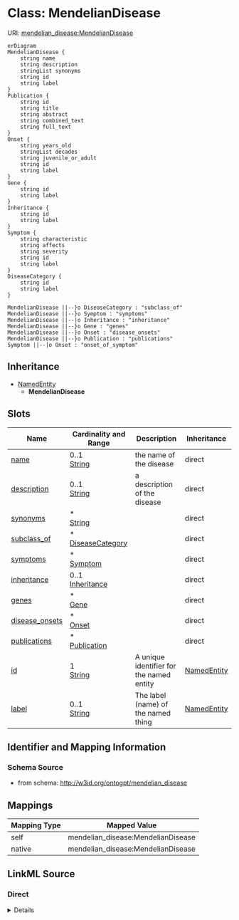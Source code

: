 

# Class: MendelianDisease



URI: [mendelian_disease:MendelianDisease](http://w3id.org/ontogpt/mendelian_disease/MendelianDisease)



```mermaid
erDiagram
MendelianDisease {
    string name  
    string description  
    stringList synonyms  
    string id  
    string label  
}
Publication {
    string id  
    string title  
    string abstract  
    string combined_text  
    string full_text  
}
Onset {
    string years_old  
    stringList decades  
    string juvenile_or_adult  
    string id  
    string label  
}
Gene {
    string id  
    string label  
}
Inheritance {
    string id  
    string label  
}
Symptom {
    string characteristic  
    string affects  
    string severity  
    string id  
    string label  
}
DiseaseCategory {
    string id  
    string label  
}

MendelianDisease ||--}o DiseaseCategory : "subclass_of"
MendelianDisease ||--}o Symptom : "symptoms"
MendelianDisease ||--|o Inheritance : "inheritance"
MendelianDisease ||--}o Gene : "genes"
MendelianDisease ||--}o Onset : "disease_onsets"
MendelianDisease ||--}o Publication : "publications"
Symptom ||--|o Onset : "onset_of_symptom"

```




## Inheritance
* [NamedEntity](NamedEntity.md)
    * **MendelianDisease**



## Slots

| Name | Cardinality and Range | Description | Inheritance |
| ---  | --- | --- | --- |
| [name](name.md) | 0..1 <br/> [String](String.md) | the name of the disease | direct |
| [description](description.md) | 0..1 <br/> [String](String.md) | a description of the disease | direct |
| [synonyms](synonyms.md) | * <br/> [String](String.md) |  | direct |
| [subclass_of](subclass_of.md) | * <br/> [DiseaseCategory](DiseaseCategory.md) |  | direct |
| [symptoms](symptoms.md) | * <br/> [Symptom](Symptom.md) |  | direct |
| [inheritance](inheritance.md) | 0..1 <br/> [Inheritance](Inheritance.md) |  | direct |
| [genes](genes.md) | * <br/> [Gene](Gene.md) |  | direct |
| [disease_onsets](disease_onsets.md) | * <br/> [Onset](Onset.md) |  | direct |
| [publications](publications.md) | * <br/> [Publication](Publication.md) |  | direct |
| [id](id.md) | 1 <br/> [String](String.md) | A unique identifier for the named entity | [NamedEntity](NamedEntity.md) |
| [label](label.md) | 0..1 <br/> [String](String.md) | The label (name) of the named thing | [NamedEntity](NamedEntity.md) |









## Identifier and Mapping Information







### Schema Source


* from schema: http://w3id.org/ontogpt/mendelian_disease




## Mappings

| Mapping Type | Mapped Value |
| ---  | ---  |
| self | mendelian_disease:MendelianDisease |
| native | mendelian_disease:MendelianDisease |







## LinkML Source

<!-- TODO: investigate https://stackoverflow.com/questions/37606292/how-to-create-tabbed-code-blocks-in-mkdocs-or-sphinx -->

### Direct

<details>
```yaml
name: MendelianDisease
from_schema: http://w3id.org/ontogpt/mendelian_disease
is_a: NamedEntity
attributes:
  name:
    name: name
    description: the name of the disease
    examples:
    - value: peroxisome biogenesis disorder
    from_schema: http://w3id.org/ontogpt/mendelian_disease
    rank: 1000
    domain_of:
    - MendelianDisease
  description:
    name: description
    description: a description of the disease
    examples:
    - value: Peroxisome biogenesis disorders, Zellweger syndrome spectrum (PBD-ZSS)
        is a group of autosomal recessive disorders affecting the formation of functional
        peroxisomes, characterized by sensorineural hearing loss, pigmentary retinal
        degeneration, multiple organ dysfunction and psychomotor impairment
    from_schema: http://w3id.org/ontogpt/mendelian_disease
    rank: 1000
    domain_of:
    - MendelianDisease
  synonyms:
    name: synonyms
    examples:
    - value: Zellweger syndrome spectrum
    - value: PBD-ZSS
    from_schema: http://w3id.org/ontogpt/mendelian_disease
    rank: 1000
    domain_of:
    - MendelianDisease
    multivalued: true
  subclass_of:
    name: subclass_of
    examples:
    - value: lysosomal disease
    - value: autosomal recessive disorder
    from_schema: http://w3id.org/ontogpt/mendelian_disease
    rank: 1000
    domain_of:
    - MendelianDisease
    range: DiseaseCategory
    multivalued: true
  symptoms:
    name: symptoms
    examples:
    - value: sensorineural hearing loss
    - value: pigmentary retinal degeneration
    from_schema: http://w3id.org/ontogpt/mendelian_disease
    rank: 1000
    domain_of:
    - MendelianDisease
    range: Symptom
    multivalued: true
  inheritance:
    name: inheritance
    examples:
    - value: autosomal recessive
    from_schema: http://w3id.org/ontogpt/mendelian_disease
    rank: 1000
    domain_of:
    - MendelianDisease
    range: Inheritance
  genes:
    name: genes
    annotations:
      prompt:
        tag: prompt
        value: 'semicolon separated list of gene symbols; for example: PEX1; PEX2;
          PEX3'
    examples:
    - value: PEX1
    - value: PEX2
    - value: PEX3
    from_schema: http://w3id.org/ontogpt/mendelian_disease
    rank: 1000
    domain_of:
    - MendelianDisease
    range: Gene
    multivalued: true
  disease_onsets:
    name: disease_onsets
    annotations:
      prompt:
        tag: prompt
        value: 'semi-colon separated list of onsets at which the disease occurs, for
          example: adult; juvenile; first decade'
    from_schema: http://w3id.org/ontogpt/mendelian_disease
    rank: 1000
    domain_of:
    - MendelianDisease
    range: Onset
    multivalued: true
  publications:
    name: publications
    annotations:
      prompt.skip:
        tag: prompt.skip
        value: 'true'
    from_schema: http://w3id.org/ontogpt/mendelian_disease
    rank: 1000
    domain_of:
    - MendelianDisease
    range: Publication
    multivalued: true
tree_root: true

```
</details>

### Induced

<details>
```yaml
name: MendelianDisease
from_schema: http://w3id.org/ontogpt/mendelian_disease
is_a: NamedEntity
attributes:
  name:
    name: name
    description: the name of the disease
    examples:
    - value: peroxisome biogenesis disorder
    from_schema: http://w3id.org/ontogpt/mendelian_disease
    rank: 1000
    alias: name
    owner: MendelianDisease
    domain_of:
    - MendelianDisease
    range: string
  description:
    name: description
    description: a description of the disease
    examples:
    - value: Peroxisome biogenesis disorders, Zellweger syndrome spectrum (PBD-ZSS)
        is a group of autosomal recessive disorders affecting the formation of functional
        peroxisomes, characterized by sensorineural hearing loss, pigmentary retinal
        degeneration, multiple organ dysfunction and psychomotor impairment
    from_schema: http://w3id.org/ontogpt/mendelian_disease
    rank: 1000
    alias: description
    owner: MendelianDisease
    domain_of:
    - MendelianDisease
    range: string
  synonyms:
    name: synonyms
    examples:
    - value: Zellweger syndrome spectrum
    - value: PBD-ZSS
    from_schema: http://w3id.org/ontogpt/mendelian_disease
    rank: 1000
    alias: synonyms
    owner: MendelianDisease
    domain_of:
    - MendelianDisease
    range: string
    multivalued: true
  subclass_of:
    name: subclass_of
    examples:
    - value: lysosomal disease
    - value: autosomal recessive disorder
    from_schema: http://w3id.org/ontogpt/mendelian_disease
    rank: 1000
    alias: subclass_of
    owner: MendelianDisease
    domain_of:
    - MendelianDisease
    range: DiseaseCategory
    multivalued: true
  symptoms:
    name: symptoms
    examples:
    - value: sensorineural hearing loss
    - value: pigmentary retinal degeneration
    from_schema: http://w3id.org/ontogpt/mendelian_disease
    rank: 1000
    alias: symptoms
    owner: MendelianDisease
    domain_of:
    - MendelianDisease
    range: Symptom
    multivalued: true
  inheritance:
    name: inheritance
    examples:
    - value: autosomal recessive
    from_schema: http://w3id.org/ontogpt/mendelian_disease
    rank: 1000
    alias: inheritance
    owner: MendelianDisease
    domain_of:
    - MendelianDisease
    range: Inheritance
  genes:
    name: genes
    annotations:
      prompt:
        tag: prompt
        value: 'semicolon separated list of gene symbols; for example: PEX1; PEX2;
          PEX3'
    examples:
    - value: PEX1
    - value: PEX2
    - value: PEX3
    from_schema: http://w3id.org/ontogpt/mendelian_disease
    rank: 1000
    alias: genes
    owner: MendelianDisease
    domain_of:
    - MendelianDisease
    range: Gene
    multivalued: true
  disease_onsets:
    name: disease_onsets
    annotations:
      prompt:
        tag: prompt
        value: 'semi-colon separated list of onsets at which the disease occurs, for
          example: adult; juvenile; first decade'
    from_schema: http://w3id.org/ontogpt/mendelian_disease
    rank: 1000
    alias: disease_onsets
    owner: MendelianDisease
    domain_of:
    - MendelianDisease
    range: Onset
    multivalued: true
  publications:
    name: publications
    annotations:
      prompt.skip:
        tag: prompt.skip
        value: 'true'
    from_schema: http://w3id.org/ontogpt/mendelian_disease
    rank: 1000
    alias: publications
    owner: MendelianDisease
    domain_of:
    - MendelianDisease
    range: Publication
    multivalued: true
  id:
    name: id
    annotations:
      prompt.skip:
        tag: prompt.skip
        value: 'true'
    description: A unique identifier for the named entity
    comments:
    - this is populated during the grounding and normalization step
    from_schema: http://w3id.org/ontogpt/mendelian_disease
    rank: 1000
    identifier: true
    alias: id
    owner: MendelianDisease
    domain_of:
    - NamedEntity
    - Publication
    range: string
    required: true
  label:
    name: label
    annotations:
      owl:
        tag: owl
        value: AnnotationProperty, AnnotationAssertion
    description: The label (name) of the named thing
    from_schema: http://w3id.org/ontogpt/mendelian_disease
    aliases:
    - name
    rank: 1000
    slot_uri: rdfs:label
    alias: label
    owner: MendelianDisease
    domain_of:
    - NamedEntity
    range: string
tree_root: true

```
</details>